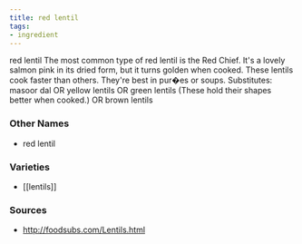 ```yaml
---
title: red lentil
tags:
- ingredient
---
```

red lentil The most common type of red lentil is the Red Chief. It's a lovely salmon pink in its dried form, but it turns golden when cooked. These lentils cook faster than others. They're best in pur�es or soups. Substitutes: masoor dal OR yellow lentils OR green lentils (These hold their shapes better when cooked.) OR brown lentils

### Other Names

* red lentil

### Varieties

* [[lentils]]

### Sources
* http://foodsubs.com/Lentils.html
